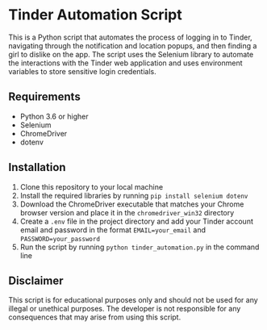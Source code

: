 # Tinder Automation Script

This is a Python script that automates the process of logging in to Tinder, navigating through the notification and location popups, and then finding a girl to dislike on the app. The script uses the Selenium library to automate the interactions with the Tinder web application and uses environment variables to store sensitive login credentials.

## Requirements
- Python 3.6 or higher
- Selenium
- ChromeDriver
- dotenv

## Installation
1. Clone this repository to your local machine
2. Install the required libraries by running `pip install selenium dotenv`
3. Download the ChromeDriver executable that matches your Chrome browser version and place it in the `chromedriver_win32` directory
4. Create a `.env` file in the project directory and add your Tinder account email and password in the format `EMAIL=your_email` and `PASSWORD=your_password`
5. Run the script by running `python tinder_automation.py` in the command line

## Disclaimer
This script is for educational purposes only and should not be used for any illegal or unethical purposes. The developer is not responsible for any consequences that may arise from using this script.